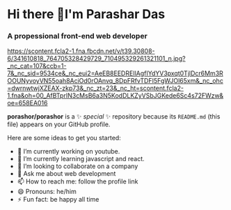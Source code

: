 # Hi there 👋I'm Parashar Das
### A propessional front-end web developer
https://scontent.fcla2-1.fna.fbcdn.net/v/t39.30808-6/341610818_764705328429729_710495329261321101_n.jpg?_nc_cat=107&ccb=1-7&_nc_sid=9534ce&_nc_eui2=AeEB8EEDREIlAgfIYdYV3pxqt0TjlDcr6Mm3ROOUNyvoyVN55oah8AciOd0rOAnvq_8DpFRfvTDFI5FgWJOl65xm&_nc_ohc=dwrnwtwjXZEAX-zkp73&_nc_zt=23&_nc_ht=scontent.fcla2-1.fna&oh=00_AfBTprIN3cMsB6a3N5KodDLKZyVSbJGKede6Sc4s72FWzw&oe=658EA016


**porashor/porashor** is a ✨ _special_ ✨ repository because its `README.md` (this file) appears on your GitHub profile.

Here are some ideas to get you started:

- 🔭 I’m currently working on youtube.
- 🌱 I’m currently learning javascript and react.
- 👯 I’m looking to collaborate on a company
- 💬 Ask me about web development 
- 📫 How to reach me: follow the profile link
- 😄 Pronouns: he/him
- ⚡ Fun fact: be happy all time
